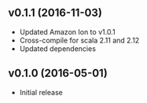 ## v0.1.1 (2016-11-03)

* Updated Amazon Ion to v1.0.1
* Cross-compile for scala 2.11 and 2.12
* Updated dependencies

## v0.1.0 (2016-05-01)

* Initial release